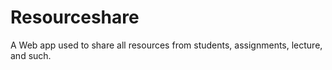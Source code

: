 # Resourceshare
A Web app used to share all resources from students, assignments, lecture, and such.

